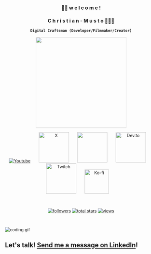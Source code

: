 ### <p align="center">👋🏽 w e l c o m e !
### <p align="center">C h r i s t i a n - M u s t o 👨🏽‍💻
**<p align="center">`Digital Craftsman (Developer/Filmmaker/Creator)`**
</p>

<p align="center">
  <a href="https://stars.github.com/profiles/officialmusto/">
    <img src="https://i.imgur.com/zNdq3qG.jpg" width="300px" /></a>
</p>

<!-- Social icons section -->
<p align="center">
  <a href="https://www.youtube.com/@codermusto"><img alt="Youtube" title="Youtube" src="https://img.shields.io/badge/YouTube-%23FF0000.svg?style=for-the-badge&logo=YouTube&logoColor=white"/></a>
  &#8287;&#8287;&#8287;&#8287;&#8287;
  <a href="https://x.com/codermusto"><img width="100px" alt="X" title="X" src="https://img.shields.io/badge/Twitter-%231DA1F2.svg?style=for-the-badge&logo=Twitter&logoColor=white"/></a>
  &#8287;&#8287;&#8287;&#8287;&#8287;
  <a href="https://discord.gg/skcRTWT9Vn" alt="Discord" title="DevSmashers Discord Server"><img width="100px" src="https://img.shields.io/badge/Discord-%235865F2.svg?style=for-the-badge&logo=discord&logoColor=white"/></a>
  &#8287;&#8287;&#8287;&#8287;&#8287;
  <a href="https://dev.to/codermusto"><img width="100px" alt="Dev.to" title="DenverCoder1 Dev.to" src="https://img.shields.io/badge/dev.to-0A0A0A?style=for-the-badge&logo=dev.to&logoColor=white"></a>
  &#8287;&#8287;&#8287;&#8287;&#8287;
  <a href="https://twitch.com/mustbros"><img width="100px" alt="Twitch" title="TTwitch" src="https://img.shields.io/badge/Twitch-%239146FF.svg?style=for-the-badge&logo=Twitch&logoColor=white"></a>
  &#8287;&#8287;&#8287;&#8287;&#8287;
  <a href="https://ko-fi.com/musto"><img width="80px" alt="Ko-fi" title="Buy me a coffee ☕" src="https://img.shields.io/badge/Ko--fi-F16061?style=for-the-badge&logo=ko-fi&logoColor=white"/></a>
  &#8287;&#8287;&#8287;&#8287;&#8287;
</p>

<br/>

<!-- Social badges section -->
<!-- Badges with custom icons - https://github. 
<!-- View counter - https://github.com/DenverCoder1/Simple-View-Counter -->
<p align="center">
  <a href="https://github.com/officialmusto?tab=repositories">
    <img alt="followers" title="Follow me on Github" src="https://custom-icon-badges.demolab.com/github/followers/officialmusto?color=236ad3&labelColor=1155ba&style=for-the-badge&logo=person-add&label=Follow&logoColor=white"/></a>
  <a href="https://github.com/officialmusto?tab=repositories&sort=stargazers">
    <img alt="total stars" title="Total stars on GitHub" src="https://custom-icon-badges.demolab.com/github/stars/officialmusto?color=55960c&style=for-the-badge&labelColor=488207&logo=star"/></a>
  <a href="https://github.com/officialmusto">
    <img alt="views" title="GitHub profile views" src="https://komarev.com/ghpvc/?username=officialmusto&style=for-the-badge"/></a>
</p>

<br/>

![coding gif](https://github.com/officialmusto/officialmusto/assets/98829614/c564c2cb-1cce-4a80-932e-110e43036928)

## Let's talk! [Send me a message on LinkedIn](https://www.linkedin.com/in/christian-musto/)!


<!--
**officialmusto/officialmusto** is a ✨ _special_ ✨ repository because its `README.md` (this file) appears on your GitHub profile.

Here are some ideas to get you started:

- 🔭 I’m currently working on ...
- 🌱 I’m currently learning ...
- 👯 I’m looking to collaborate on ...
- 🤔 I’m looking for help with ...
- 💬 Ask me about ...
- 📫 How to reach me: ...
- 😄 Pronouns: ...
- ⚡ Fun fact: ...
-->
